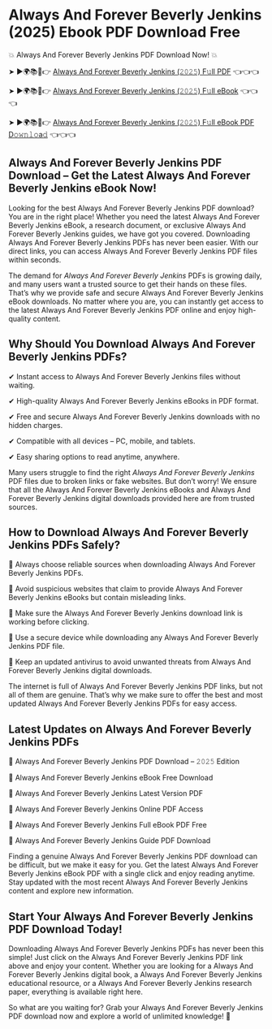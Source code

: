 # Always And Forever Beverly Jenkins (2025) Ebook PDF Download Free

💥 Always And Forever Beverly Jenkins PDF Download Now! 💥

➤ ►🌍📚📱👉 [Always And Forever Beverly Jenkins (𝟸𝟶𝟸𝟻) F𝚞ll PDF](https://getpdf.xyz/always-and-forever-beverly-jenkins) 👈👈👈


➤ ►🌍📚📱👉 [Always And Forever Beverly Jenkins (𝟸𝟶𝟸𝟻) F𝚞ll eBook](https://getpdf.xyz/always-and-forever-beverly-jenkins) 👈👈👈


➤ ►🌍📚📱👉 [Always And Forever Beverly Jenkins (𝟸𝟶𝟸𝟻) F𝚞ll eBook PDF D𝚘𝚠𝚗𝚕𝚘a𝚍](https://getpdf.xyz/always-and-forever-beverly-jenkins) 👈👈👈


## Always And Forever Beverly Jenkins PDF Download – Get the Latest Always And Forever Beverly Jenkins eBook Now!

Looking for the best Always And Forever Beverly Jenkins PDF download? You are in the right place! Whether you need the latest Always And Forever Beverly Jenkins eBook, a research document, or exclusive Always And Forever Beverly Jenkins guides, we have got you covered. Downloading Always And Forever Beverly Jenkins PDFs has never been easier. With our direct links, you can access Always And Forever Beverly Jenkins PDF files within seconds.

The demand for *Always And Forever Beverly Jenkins* PDFs is growing daily, and many users want a trusted source to get their hands on these files. That’s why we provide safe and secure Always And Forever Beverly Jenkins eBook downloads. No matter where you are, you can instantly get access to the latest Always And Forever Beverly Jenkins PDF online and enjoy high-quality content.

## Why Should You Download Always And Forever Beverly Jenkins PDFs?

✔ Instant access to Always And Forever Beverly Jenkins files without waiting.

✔ High-quality Always And Forever Beverly Jenkins eBooks in PDF format.

✔ Free and secure Always And Forever Beverly Jenkins downloads with no hidden charges.

✔ Compatible with all devices – PC, mobile, and tablets.

✔ Easy sharing options to read anytime, anywhere.

Many users struggle to find the right *Always And Forever Beverly Jenkins* PDF files due to broken links or fake websites. But don’t worry! We ensure that all the Always And Forever Beverly Jenkins eBooks and Always And Forever Beverly Jenkins digital downloads provided here are from trusted sources.

## How to Download Always And Forever Beverly Jenkins PDFs Safely?

📌 Always choose reliable sources when downloading Always And Forever Beverly Jenkins PDFs.

📌 Avoid suspicious websites that claim to provide Always And Forever Beverly Jenkins eBooks but contain misleading links.

📌 Make sure the Always And Forever Beverly Jenkins download link is working before clicking.

📌 Use a secure device while downloading any Always And Forever Beverly Jenkins PDF file.

📌 Keep an updated antivirus to avoid unwanted threats from Always And Forever Beverly Jenkins digital downloads.

The internet is full of Always And Forever Beverly Jenkins PDF links, but not all of them are genuine. That’s why we make sure to offer the best and most updated Always And Forever Beverly Jenkins PDFs for easy access.

## Latest Updates on Always And Forever Beverly Jenkins PDFs

🔹 Always And Forever Beverly Jenkins PDF Download – 𝟸𝟶𝟸𝟻 Edition

🔹 Always And Forever Beverly Jenkins eBook Free Download

🔹 Always And Forever Beverly Jenkins Latest Version PDF

🔹 Always And Forever Beverly Jenkins Online PDF Access

🔹 Always And Forever Beverly Jenkins Full eBook PDF Free

🔹 Always And Forever Beverly Jenkins Guide PDF Download

Finding a genuine Always And Forever Beverly Jenkins PDF download can be difficult, but we make it easy for you. Get the latest Always And Forever Beverly Jenkins eBook PDF with a single click and enjoy reading anytime. Stay updated with the most recent Always And Forever Beverly Jenkins content and explore new information.

## Start Your Always And Forever Beverly Jenkins PDF Download Today!

Downloading Always And Forever Beverly Jenkins PDFs has never been this simple! Just click on the Always And Forever Beverly Jenkins PDF link above and enjoy your content. Whether you are looking for a Always And Forever Beverly Jenkins digital book, a Always And Forever Beverly Jenkins educational resource, or a Always And Forever Beverly Jenkins research paper, everything is available right here.

So what are you waiting for? Grab your Always And Forever Beverly Jenkins PDF download now and explore a world of unlimited knowledge! 🚀